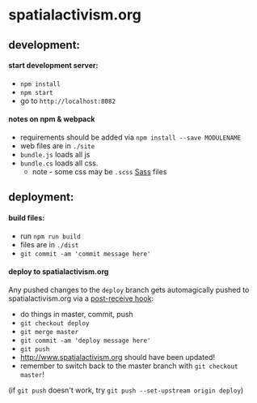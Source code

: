 # spatialactivism.org


## development:

#### start development server:

- `npm install`
- `npm start`
- go to `http://localhost:8082`

#### notes on npm & webpack

- requirements should be added via `npm install --save MODULENAME`
- web files are in `./site`
- `bundle.js` loads all js
- `bundle.cs` loads all css. 
  - note - some css may be `.scss` [Sass](http://sass-lang.com/) files

## deployment:

#### build files:

- run `npm run build`
- files are in `./dist`
- `git commit -am 'commit message here'`

#### deploy to spatialactivism.org

Any pushed changes to the `deploy` branch gets automagically pushed to spatialactivism.org via a [post-receive hook](https://github.com/markomarkovic/simple-php-git-deploy):

- do things in master, commit, push
- `git checkout deploy`
- `git merge master`
- `git commit -am 'deploy message here'`
- `git push`
- http://www.spatialactivism.org should have been updated!
- remember to switch back to the master branch with `git checkout master`!

(if `git push` doesn't work, try `git push --set-upstream origin deploy`)
